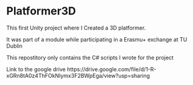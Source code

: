 # Platformer3D

<p>This first Unity project where I Created a 3D platformer.</p>
<p>It was part of a module while participating in a Erasmu+ exchange at TU Dublin</p>
<p></p>
<p>This repostitory only contains the C# scripts I wrote for the project </p>
<p> Link to the google drive https://drive.google.com/file/d/1-R-xGRn8tA0z4ThFOkNIymx3F2BWpEga/view?usp=sharing </p>
